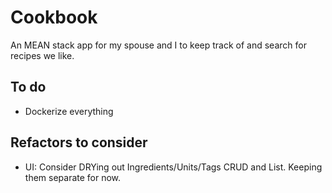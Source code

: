 # Cookbook
An MEAN stack app for my spouse and I to keep track of and search for recipes we like.

## To do
- Dockerize everything

## Refactors to consider
- UI: Consider DRYing out Ingredients/Units/Tags CRUD and List. Keeping them separate for now.
